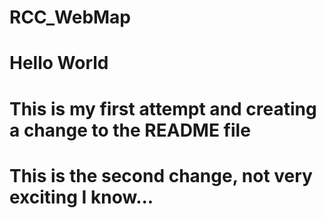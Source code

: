 # RCC_WebMap
# Hello World
# This is my first attempt and creating a change to the README file
# This is the second change, not very exciting I know...

